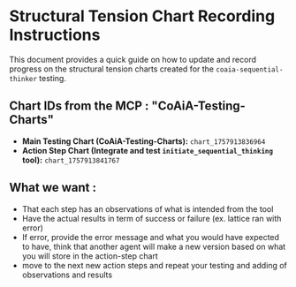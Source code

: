 # Structural Tension Chart Recording Instructions

This document provides a quick guide on how to update and record progress on the structural tension charts created for the `coaia-sequential-thinker` testing.

## Chart IDs from the MCP : "CoAiA-Testing-Charts"

*   **Main Testing Chart (CoAiA-Testing-Charts):** `chart_1757913836964`
*   **Action Step Chart (Integrate and test `initiate_sequential_thinking` tool):** `chart_1757913841767`



## What we want :

* That each step has an observations of what is intended from the tool
* Have the actual results in term of success or failure (ex.  lattice ran with error)
* If error, provide the error message and what you would have expected to have, think that another agent will make a new version based on what you will store in the action-step chart
* move to the next new action steps and repeat your testing and adding of observations and results


